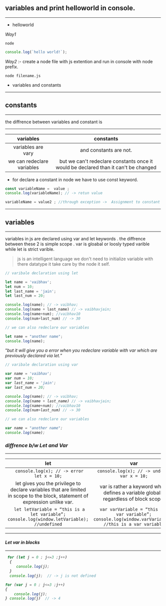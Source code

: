 ## variables and print helloworld in console.
----
- helloworld

*Way1*

```shell
node
```
```js
console.log(`hello world!`);
```
*Way2* :- create a node file with js extention and run in console with node prefix.

```npm
node filename.js
```
 - variables and constants
------------------
## constants
----------
 the diffrence between variables and constant is

 -------------------------------------------------

 |  variables           |    constants   |
 |:----------------------:|:----------------:|
 |  variables are vary  |  and constants are not. |
 | we can redeclare variables | but we can't redeclare constants once it would be declared than it can't be changed |

- for declare a constant in node we have to use const keyword.

```js
const variableName =  value ;
console.log(variableName); // -> retun value

variableName = value2 ; //through exception ->  Assignment to constant variable.
```
-----
## variables
-----
variables in js are declared using var and let keywords . the diffrence between these 2 is simple scope .
var is gloabal or loosly typed varible while let is strict varible.

> js is an intelligent language we don't need to initialize variable with there datatype it take care by the node it self.

```js
// varibale declaration using let 

let name = 'vaibhav';
let num = 10;
let last_name = 'jain';
let last_num = 20;

console.log(name); // -> vaibhav;
console.log(name + last_name) // -> vaibhavjain;
console.log(name+num); //vaibhav10
console.log(num+last_num) // -> 30

// we can also redeclare our variables 

let name = "another name";
console.log(name);

```
<q><i>but it will give you a error when you redeclare variable with var which are previously declared via let.

```js
// varibale declaration using var 

var name = 'vaibhav';
var num = 10;
var last_name = 'jain';
var last_num = 20;

console.log(name); // -> vaibhav;
console.log(name + last_name) // -> vaibhavjain;
console.log(name+num); //vaibhav10
console.log(num+last_num) // -> 30

// we can also redeclare our variables 

var name = "another name";
console.log(name);

```
### diffrence b/w  Let and Var
---
| let | var |
|:----:| :----:|
|    ```  console.log(x); // -> error  let x = 10; ```   |   ```  console.log(x); // -> undefine  var x = 10; ```    |
|  let gives you the privilege to declare variables that are limited in scope to the block, statement of expression unlike var. | var is rather a keyword which defines a variable globally regardless of block scope. |
|  ```  let letVariable = “this is a let variable”;  console.log(window.letVariable); //undefined ```  | ``` var varVariable = “this is a var variable”;  console.log(window.varVariable); //this is a var variable``` |
---

#### Let var in blocks
---

```js 
 for (let j = 0 ; j<=3 ;j++)
  {
     console.log(j);
  }
  console.log(j);  // -> j is not defined
```

```js
for (var j = 0 ; j<=3 ;j++)
{
    console.log(j);
} console.log(j)  // -> 4
```

